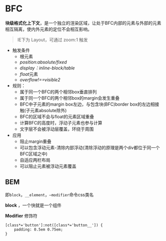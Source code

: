 # BFC

**块级格式化上下文**，是一个独立的渲染区域，让处于BFC内部的元素与外部的元素相互隔离，使内外元素的定位不会相互影响。

> IE下为 Layout，可通过 zoom:1 触发

- 触发条件
  - 根元素
  - *position:absolute/fixed*
  - *display：inline-block/table*
  - *float*元素
  - *overflow!==visible2*
- 规则：
  - 属于同一个BFC的两个相邻box垂直排列
  - 属于同一个BFC的两个相邻box的margin会发生重叠
  - BFC中子元素的margin box左边，与包含块(BFC)border box的左边相接触(子元素absolute除外)
  - BFC的区域不会与float的元素区域重叠
  - 计算BFC的高度时，浮动子元素也参与计算
  - 文字层不会被浮动层覆盖，环绕于周围
- 应用
  - 阻止margin重叠
  - 可以包含浮动元素-清除内部浮动(清除浮动的原理是两个div都位于同一个BFC区域之中)
  - 自适应两栏布局
  - 可以阻止元素被浮动元素覆盖







## BEM

即`block`，`__element`，`—modifier`命令css类名

**block** ，一个快就是一个组件

**Modifier**  修饰符



```
[class*='button']:not([class*='button__']) { 
	padding: 0.5em 0.75em; 
}


```









